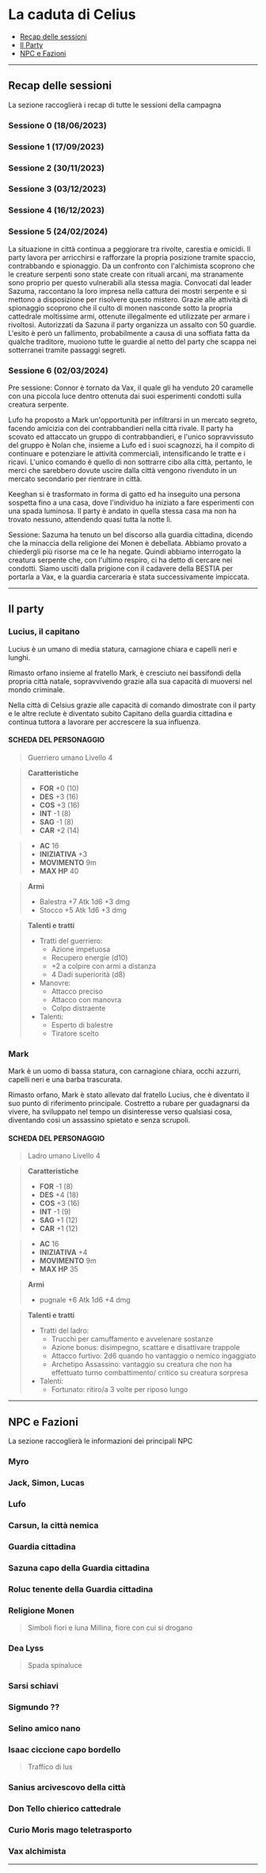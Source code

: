 # La caduta di Celius

- [Recap delle sessioni](Recap.md)
- [Il Party](Party.md)
- [NPC e Fazioni](NPC.md)

---

## Recap delle sessioni

La sezione raccoglierà i recap di tutte le sessioni della campagna

### Sessione 0 (18/06/2023)

### Sessione 1 (17/09/2023)

### Sessione 2 (30/11/2023)

### Sessione 3 (03/12/2023)

### Sessione 4 (16/12/2023)

### Sessione 5 (24/02/2024)

La situazione in città continua a peggiorare tra rivolte, carestia e omicidi.
Il party lavora per arricchirsi e rafforzare la propria posizione tramite spaccio, contrabbando e spionaggio.
Da un confronto con l'alchimista scoprono che le creature serpenti sono state create con rituali arcani, ma stranamente sono proprio per questo vulnerabili alla stessa magia.
Convocati dal leader Sazuma, raccontano la loro impresa nella cattura dei mostri serpente e si mettono a disposizione per risolvere questo mistero.
Grazie alle attività di spionaggio scoprono che il culto di monen nasconde sotto la propria cattedrale moltissime armi, ottenute illegalmente ed utilizzate per armare i rivoltosi.
Autorizzati da Sazuna il party organizza un assalto con 50 guardie. L'esito è però un fallimento, probabilmente a causa di una soffiata fatta da qualche traditore, muoiono tutte le guardie al netto del party che scappa nei sotterranei tramite passaggi segreti.

### Sessione 6 (02/03/2024)

Pre sessione:
Connor è tornato da Vax, il quale gli ha venduto 20 caramelle con una piccola luce dentro ottenuta dai suoi esperimenti condotti sulla creatura serpente.

Lufo ha proposto a Mark un'opportunità per infiltrarsi in un mercato segreto, facendo amicizia con dei contrabbandieri nella città rivale. Il party ha scovato ed attaccato un gruppo di contrabbandieri, e l'unico sopravvissuto del gruppo è Nolan che, insieme a Lufo ed i suoi scagnozzi, ha il compito di continuare e potenziare le attività commerciali, intensificando le tratte e i ricavi. L'unico comando è quello di non sottrarre cibo alla città, pertanto, le merci che sarebbero dovute uscire dalla città vengono rivenduto in un mercato secondario per rientrare in città.

Keeghan si è trasformato in forma di gatto ed ha inseguito una persona sospetta fino a una casa, dove l'individuo ha iniziato a fare esperimenti con una spada luminosa. Il party è andato in quella stessa casa ma non ha trovato nessuno, attendendo quasi tutta la notte lì.

Sessione:
Sazuma ha tenuto un bel discorso alla guardia cittadina, dicendo che la minaccia della religione dei Monen è debellata. Abbiamo provato a chiedergli più risorse ma ce le ha negate. Quindi abbiamo interrogato la creatura serpente che, con l'ultimo respiro, ci ha detto di cercare nei condotti. Siamo usciti dalla prigione con il cadavere della BESTIA per portarla a Vax, e la guardia carceraria è stata successivamente impiccata.

---

## Il party

### Lucius, il capitano

Lucius è un umano di media statura, carnagione chiara e capelli neri e lunghi.

Rimasto orfano insieme al fratello Mark, è cresciuto nei bassifondi della propria città natale, sopravvivendo grazie alla sua capacità di muoversi nel mondo criminale.

Nella città di Celsius grazie alle capacità di comando dimostrate con il party e le altre reclute è diventato subito Capitano della guardia cittadina e continua tuttora a lavorare per accrescere la sua influenza.



#### SCHEDA DEL PERSONAGGIO
> Guerriero umano
> Livello 4

> **Caratteristiche**
> - **FOR** +0 (10)
> - **DES** +3 (16)
> - **COS** +3 (16)
> - **INT** -1 (8)
> - **SAG** -1 (8)
> - **CAR** +2 (14)

> - **AC** 16
> - **INIZIATIVA** +3
> - **MOVIMENTO** 9m
> - **MAX HP** 40

> **Armi**
> - Balestra +7 Atk 1d6 +3 dmg
> - Stocco +5 Atk 1d6 +3 dmg

> **Talenti e tratti**
> - Tratti del guerriero:
>   - Azione impetuosa
>   - Recupero energie (d10)
>   - +2 a colpire con armi a distanza
>   - 4 Dadi superiorità (d8)
> - Manovre:
>   - Attacco preciso
>   - Attacco con manovra
>   - Colpo distraente
> - Talenti:
>   - Esperto di balestre
>   - Tiratore scelto

### Mark

Mark è un uomo di bassa statura, con carnagione chiara, occhi azzurri, capelli neri e una barba trascurata.

Rimasto orfano, Mark è stato allevato dal fratello Lucius, che è diventato il suo punto di riferimento principale. Costretto a rubare per guadagnarsi da vivere, ha sviluppato nel tempo un disinteresse verso qualsiasi cosa, diventando così un assassino spietato e senza scrupoli.


#### SCHEDA DEL PERSONAGGIO
> Ladro umano
> Livello 4

> **Caratteristiche**
> - **FOR** -1 (8)
> - **DES** +4 (18)
> - **COS** +3 (16)
> - **INT** -1 (9)
> - **SAG** +1 (12)
> - **CAR** +1 (12)

> - **AC** 16
> - **INIZIATIVA** +4
> - **MOVIMENTO** 9m
> - **MAX HP** 35

> **Armi**
> - pugnale +6 Atk 1d6 +4 dmg

> **Talenti e tratti**
> - Tratti del ladro:
>   - Trucchi per camuffamento e avvelenare sostanze
>   - Azione bonus: disimpegno, scattare e disattivare trappole
>   - Attacco furtivo: 2d6 quando ho vantaggio o nemico ingaggiato
>   - Archetipo Assassino: vantaggio su creatura che non ha effettuato turno combattimento/ critico su creatura sorpresa
> - Talenti:
>   - Fortunato: ritiro/a 3 volte per riposo lungo

---

## NPC e Fazioni

La sezione raccoglierà le informazioni dei principali NPC

### Myro

### Jack, Simon, Lucas

### Lufo

### Carsun, la città nemica

### Guardia cittadina 

### Sazuna capo della Guardia cittadina

### Roluc tenente della Guardia cittadina

### Religione Monen 
> Simboli fiori e luna
> Millina, fiore con cui si drogano

### Dea Lyss
> Spada spinaluce

### Sarsi  schiavi

### Sigmundo ??

### Selino amico nano

### Isaac ciccione capo bordello
> Traffico di lus

### Sanius arcivescovo della città

### Don Tello chierico cattedrale

### Curio Moris mago teletrasporto

### Vax alchimista



---
